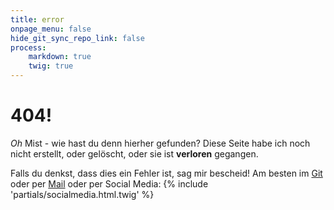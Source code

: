 ```yaml
---
title: error
onpage_menu: false
hide_git_sync_repo_link: false
process:
    markdown: true
    twig: true
---
```


# 404!  
*Oh* Mist - wie hast du denn hierher gefunden? Diese Seite habe ich noch nicht erstellt, oder gelöscht, oder sie ist **verloren** gegangen.  

Falls du denkst, dass dies ein Fehler ist, sag mir bescheid! Am besten im [Git](https://git.timbo.cc/timbuening/website) oder per [Mail](mailto:alarma@timbuening.de) oder per Social Media: {% include 'partials/socialmedia.html.twig' %}
